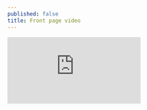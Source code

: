 ```yaml
---
published: false
title: Front page video
---
```

<!-- Under the YouTube video you want to embed, click 'Share', then 'embed'. Copy the code and paste it below.-->
<iframe src="https://www.youtube-nocookie.com/embed/ih9zBLDr_ro?controls=0" title="YouTube video player" frameborder="0" allow="accelerometer; autoplay; clipboard-write; encrypted-media; gyroscope; picture-in-picture" allowfullscreen></iframe>
